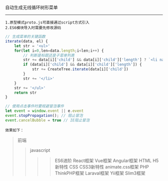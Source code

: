 自动生成无线循环树形菜单

----------
    1.原型模式proto.js可直接通过script方式引入
    2.ES6模块导入时需要先修改源码
```javascript
// 生成菜单的关键函数
iterate(data, el) {
    let str = '<ul>'
    for(let i=0,len=data.length;i<len;i++) {
        // 判断是标题还是子菜单列表
        str += data[i]['child'] && data[i]['child']['length'] ? `<li navTitle showmenu="hide" onclick="showMenu(this)"><div><span>+</span>${data[i]['name']}</div>` : `<li menuactive="unactive" onclick="clickli(this)">${data[i]['name']}`
        if (data[i]['child'] && data[i]['child']['length']) {
            str += CreateTree.iterate(data[i]['child'])
        }
        str += '</li>'
    }
    str += '</ul>'
    return str
}

// 使用点击事件时要规避冒泡事件
let event = window.event || e.event
event.stopPropagation(); // 阻止冒泡
event.cancelBubble = true // IE阻止冒泡
```

    效果如下：
>前端
>>javascript
>>>>ES6进阶
>>>>React框架
>>>>Vue框架
>>>>Angular框架
>>HTML
>>>>H5新特性
>>CSS
>>>>CSS3新特性
>>>>animate.css框架
>>PHP
>>>>ThinkPHP框架
>>>>Laraval框架
>>>>Yii框架
>>>>Slim3框架

